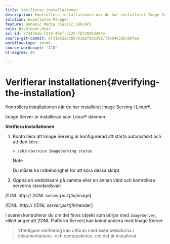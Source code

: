 ```yaml
---
title: Verifierar installationen
description: Kontrollera installationen när du har installerat Image Serving i Linux®.
solution: Experience Manager
feature: Dynamic Media Classic,SDK/API
role: Developer,User
exl-id: 273478ab-f245-48ef-a125-fb738054484e
source-git-commit: bf31e5226cbb763e2fb82391772b64e5d5c89fae
workflow-type: tm+mt
source-wordcount: '118'
ht-degree: 0%

---
```


# Verifierar installationen{#verifying-the-installation}

Kontrollera installationen när du har installerat Image Serving i Linux®.

Image Server är installerad som Linux® daemon.

**Verifiera installationen**

1. Kontrollera att Image Serving är konfigurerad att starta automatiskt och att den körs:

   `> /sbin/service ImageServing status`

   >[!NOTE]
   >
   >Du måste ha rotbehörighet för att köra dessa skript.

1. Öppna en webbläsare på samma eller en annan värd och kontrollera serverns standardsvar:

[!DNL http:// *[!DNL server:port]*/is/image]

[!DNL &#x200B; http:// *[!DNL server:port]*/ir/render]

I svaren kontrollerar du om det finns objekt som börjar med `imageServer`, vilket anger att [!DNL Platform Server] kan kommunicera med Image Server.

>Ytterligare verifiering kan utföras med exempelsidorna i dokumentations- och demopaketen, om det är installerat.
